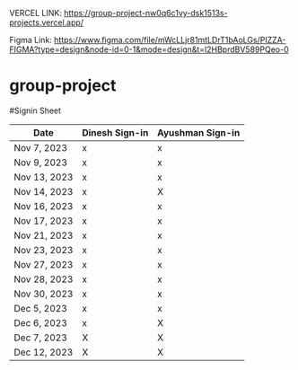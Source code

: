 VERCEL LINK: https://group-project-nw0q6c1vy-dsk1513s-projects.vercel.app/

Figma Link: https://www.figma.com/file/mWcLLjr81mtLDrT1bAoLGs/PIZZA-FIGMA?type=design&node-id=0-1&mode=design&t=l2HBprdBV589PQeo-0


# group-project

#Signin Sheet

| Date        | Dinesh Sign-in    | Ayushman Sign-in |
|-------------|------------------ |------------------|
| Nov 7, 2023 |         x         |       x          |            
| Nov 9, 2023 |         x         |       x          |  
| Nov 13, 2023|         x         |       x          |
| Nov 14, 2023|         x         |       X          |
| Nov 16, 2023|         x         |       x          |
| Nov 17, 2023|         x         |       x          |
| Nov 21, 2023|         x         |       x          |
| Nov 23, 2023|         x         |       x          |
| Nov 27, 2023|         x         |       x          |
| Nov 28, 2023|         x         |       x          |
| Nov 30, 2023|         x         |       x          |
| Dec 5, 2023 |         x         |       x          |
| Dec 6, 2023 |         x         |       X           |
| Dec 7, 2023 |        X          |      X          |
| Dec 12, 2023|        X           |      X          |



        
